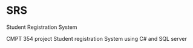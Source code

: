 # SRS
Student Registration System

CMPT 354 project
Student registration System using C# and SQL server



